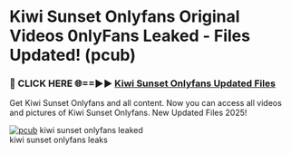 # Kiwi Sunset Onlyfans Original Videos 0nlyFans Leaked - Files Updated! (pcub)

<h3>🔴 CLICK HERE 🌐==►► <a href="https://hideuri.com/03YgE1" rel="nofollow">Kiwi Sunset Onlyfans Updated Files</a></h3>

Get Kiwi Sunset Onlyfans and all content. Now you can access all videos and pictures of Kiwi Sunset Onlyfans. New Updated Files 2025!

[![pcub](https://i.imgur.com/NaUBvic.gif)](https://hideuri.com/03YgE1)
kiwi sunset onlyfans leaked<br>
kiwi sunset onlyfans leaks
